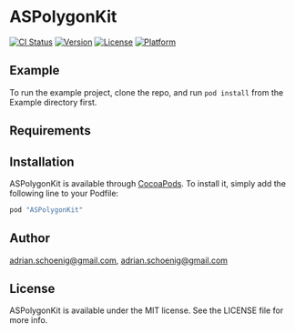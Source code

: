 # ASPolygonKit

[![CI Status](http://img.shields.io/travis/adrian.schoenig@gmail.com/ASPolygonKit.svg?style=flat)](https://travis-ci.org/adrian.schoenig@gmail.com/ASPolygonKit)
[![Version](https://img.shields.io/cocoapods/v/ASPolygonKit.svg?style=flat)](http://cocoapods.org/pods/ASPolygonKit)
[![License](https://img.shields.io/cocoapods/l/ASPolygonKit.svg?style=flat)](http://cocoapods.org/pods/ASPolygonKit)
[![Platform](https://img.shields.io/cocoapods/p/ASPolygonKit.svg?style=flat)](http://cocoapods.org/pods/ASPolygonKit)

## Example

To run the example project, clone the repo, and run `pod install` from the Example directory first.

## Requirements

## Installation

ASPolygonKit is available through [CocoaPods](http://cocoapods.org). To install
it, simply add the following line to your Podfile:

```ruby
pod "ASPolygonKit"
```

## Author

adrian.schoenig@gmail.com, adrian.schoenig@gmail.com

## License

ASPolygonKit is available under the MIT license. See the LICENSE file for more info.
